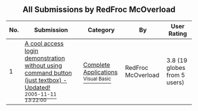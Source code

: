 ﻿<div align="center">

## All Submissions by RedFroc McOverload

</div>

No.  | Submission | Category | By   | User Rating
---- | ---------- | -------- | ---- | -----------
1 | [A cool access login demonstration without using command button \(just textbox\) \- Updated\!<br /><sup>2005-11-11 13:22:00</sup>](https://github.com/Planet-Source-Code/redfroc-mcoverload-a-cool-access-login-demonstration-without-using-command-button-just-tex__1-63463) | [Complete Applications<br /><sup>Visual Basic</sup>](../ByCategory/complete-applications__1-27.md) | RedFroc McOverload | 3.8 (19 globes from 5 users)
